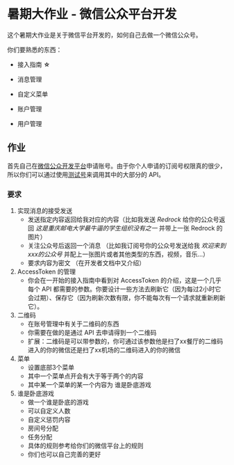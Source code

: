 # 暑期大作业 - 微信公众平台开发

这个暑期大作业是关于微信平台开发的，如何自己去做一个微信公众号。

你们要熟悉的东西：

+ 接入指南 **☆**


+ 消息管理
+ 自定义菜单
+ 账户管理
+ 用户管理

## 作业

首先自己在[微信公众开发平台](mp.weixin.qq.com)申请账号。由于你个人申请的订阅号权限真的很少，所以你们可以通过使用[测试号](https://mp.weixin.qq.com/debug/cgi-bin/sandboxinfo?action=showinfo&t=sandbox/index)来调用其中的大部分的 API。

### 要求

1. 实现消息的接受发送
   + 发送指定内容返回给我对应的内容（比如我发送 *Redrock* 给你的公众号返回 *这是重庆邮电大学最牛逼的学生组织没有之一* 并带上一张 Redrock 的图片）
   + 关注公众号后返回一个消息 （比如我订阅号你的公众号发送给我 *欢迎来到xxx的公众号* 并配上一张图片或者其他类型的东西，视频，音乐...）
   + 要求内容为密文 （在开发者文档中又介绍）
2. AccessToken 的管理
   + 你会在一开始的接入指南中看到对 AccessToken 的介绍，这是一个几乎每个 API 都需要的参数。你要设计一些方法去刷新它（因为每过2小时它会过期）、保存它（因为刷新次数有限，你不能每次有一个请求就重新刷新它）。
3. 二维码
   + 在账号管理中有关于二维码的东西
   + 你需要在做的是通过 API 去申请得到一个二维码
   + 扩展：二维码是可以带参数的，你可通过该参数他是扫了xx餐厅的二维码进入的你的微信还是扫了xx机场的二维码进入的你的微信
4. 菜单
   + 设置底部3个菜单
   + 其中一个菜单点开会有大于等于两个的内容
   + 其中某一个菜单的某一个内容为 谁是卧底游戏
5. 谁是卧底游戏
   + 做一个谁是卧底的游戏
   + 可以自定义人数
   + 自定义惩罚内容
   + 房间号分配
   + 任务分配
   + 具体的规则参考给你们的微信平台上的规则
   + 你们也可以自己完善的更好